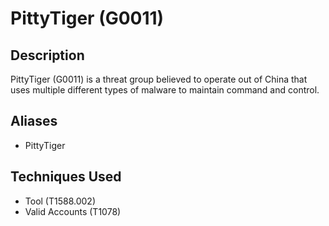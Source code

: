 # PittyTiger (G0011)

## Description
PittyTiger (G0011) is a threat group believed to operate out of China that uses multiple different types of malware to maintain command and control.

## Aliases
- PittyTiger

## Techniques Used
- Tool (T1588.002)
- Valid Accounts (T1078)
